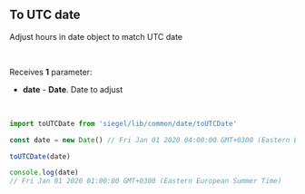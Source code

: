 ## To UTC date

Adjust hours in date object to match UTC date

<br />

Receives **1** parameter:
- **date** - **Date**. Date to adjust

<br />

```ts
import toUTCDate from 'siegel/lib/common/date/toUTCDate'

const date = new Date() // Fri Jan 01 2020 04:00:00 GMT+0300 (Eastern European Summer Time)

toUTCDate(date)

console.log(date)
// Fri Jan 01 2020 01:00:00 GMT+0300 (Eastern European Summer Time)
```